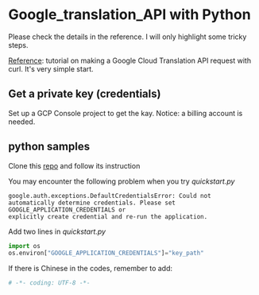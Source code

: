 # Google_translation_API with Python

Please check the details in the reference. I will only highlight some tricky steps.

[Reference](https://cloud.google.com/translate/docs/quickstart): tutorial on making a Google Cloud Translation API request with curl.
It's very simple start.

## Get a private key (credentials)

Set up a GCP Console project to get the kay.
Notice: a billing account is needed. 

## python samples

Clone this [repo](https://github.com/GoogleCloudPlatform/python-docs-samples/tree/master/translate/cloud-client) and follow its instruction

You may encounter the following problem when you try _quickstart.py_
```
google.auth.exceptions.DefaultCredentialsError: Could not automatically determine credentials. Please set GOOGLE_APPLICATION_CREDENTIALS or
explicitly create credential and re-run the application.
```

Add two lines in _quickstart.py_
```Python
import os
os.environ["GOOGLE_APPLICATION_CREDENTIALS"]="key_path"
```

If there is Chinese in the codes, remember to add:
```Python
# -*- coding: UTF-8 -*-
```
